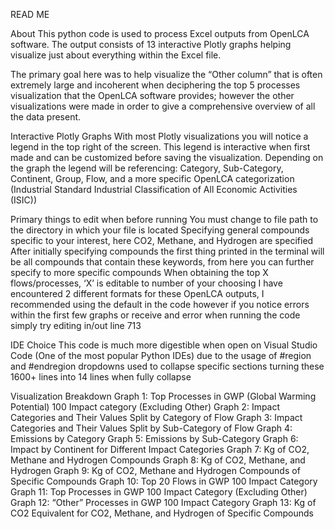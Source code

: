 READ ME

About
This python code is used to process Excel outputs from OpenLCA software. The output consists of 13 interactive Plotly graphs helping visualize just about everything within the Excel file. 

The primary goal here was to help visualize the “Other column” that is often extremely large and incoherent when deciphering the top 5 processes visualization that the OpenLCA software provides; however the other visualizations were made in order to give a comprehensive overview of all the data present. 

Interactive Plotly Graphs
With most Plotly visualizations you will notice a legend in the top right of the screen. This legend is interactive when first made and can be customized before saving the visualization. Depending on the graph the legend will be referencing: Category, Sub-Category, Continent, Group, Flow, and a more specific OpenLCA categorization (Industrial Standard Industrial Classification of All Economic Activities (ISIC))

Primary things to edit when before running
You must change to file path to the directory in which your file is located
Specifying general compounds specific to your interest, here CO2, Methane, and Hydrogen are specified
After initially specifying compounds the first thing printed in the terminal will be all compounds that contain these keywords, from here you can further specify to more specific compounds
When obtaining the top X flows/processes, ‘X’ is editable to number of your choosing
I have encountered 2 different formats for these OpenLCA outputs, I recommended using the default in the code however if you notice errors within the first few graphs or receive and error when running the code simply try editing in/out line 713

IDE Choice
This code is much more digestible when open on Visual Studio Code (One of the most popular Python IDEs) due to the usage of #region and #endregion dropdowns used to collapse specific sections turning these 1600+ lines into 14 lines when fully collapse

Visualization Breakdown
Graph 1: Top Processes in GWP (Global Warming Potential) 100 Impact category (Excluding Other)
Graph 2: Impact Categories and Their Values Split by Category of Flow
Graph 3: Impact Categories and Their Values Split by Sub-Category of Flow
Graph 4: Emissions by Category
Graph 5: Emissions by Sub-Category
Graph 6: Impact by Continent for Different Impact Categories
Graph 7: Kg of CO2, Methane and Hydrogen Compounds
Graph 8: Kg of CO2, Methane, and Hydrogen
Graph 9: Kg of CO2, Methane and Hydrogen Compounds of Specific Compounds
Graph 10: Top 20 Flows in GWP 100 Impact Category
Graph 11: Top Processes in GWP 100 Impact Category (Excluding Other)
Graph 12: “Other” Processes in GWP 100 Impact Category
Graph 13: Kg of CO2 Equivalent for CO2, Methane, and Hydrogen of Specific Compounds
